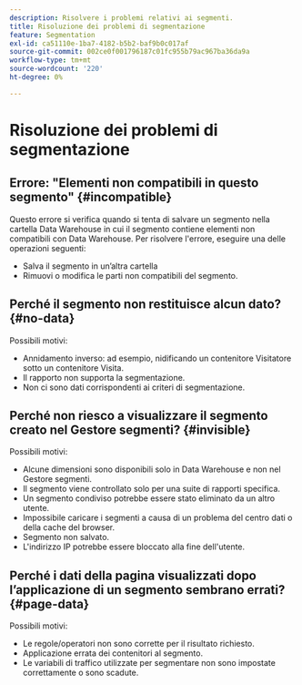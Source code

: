 ```yaml
---
description: Risolvere i problemi relativi ai segmenti.
title: Risoluzione dei problemi di segmentazione
feature: Segmentation
exl-id: ca51110e-1ba7-4182-b5b2-baf9b0c017af
source-git-commit: 002ce0f001796187c01fc955b79ac967ba36da9a
workflow-type: tm+mt
source-wordcount: '220'
ht-degree: 0%

---
```


# Risoluzione dei problemi di segmentazione

## Errore: &quot;Elementi non compatibili in questo segmento&quot; {#incompatible}

Questo errore si verifica quando si tenta di salvare un segmento nella cartella Data Warehouse in cui il segmento contiene elementi non compatibili con Data Warehouse. Per risolvere l&#39;errore, eseguire una delle operazioni seguenti:

* Salva il segmento in un’altra cartella
* Rimuovi o modifica le parti non compatibili del segmento.

## Perché il segmento non restituisce alcun dato? {#no-data}

Possibili motivi:

* Annidamento inverso: ad esempio, nidificando un contenitore Visitatore sotto un contenitore Visita.
* Il rapporto non supporta la segmentazione.
* Non ci sono dati corrispondenti ai criteri di segmentazione.

## Perché non riesco a visualizzare il segmento creato nel Gestore segmenti? {#invisible}

Possibili motivi:

* Alcune dimensioni sono disponibili solo in Data Warehouse e non nel Gestore segmenti.
* Il segmento viene controllato solo per una suite di rapporti specifica.
* Un segmento condiviso potrebbe essere stato eliminato da un altro utente.
* Impossibile caricare i segmenti a causa di un problema del centro dati o della cache del browser.
* Segmento non salvato.
* L&#39;indirizzo IP potrebbe essere bloccato alla fine dell&#39;utente.

## Perché i dati della pagina visualizzati dopo l’applicazione di un segmento sembrano errati? {#page-data}

Possibili motivi:

* Le regole/operatori non sono corrette per il risultato richiesto.
* Applicazione errata dei contenitori al segmento.
* Le variabili di traffico utilizzate per segmentare non sono impostate correttamente o sono scadute.
